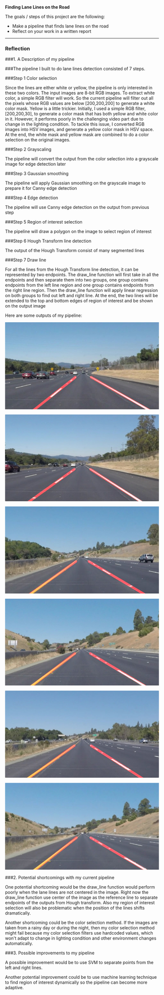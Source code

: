 **Finding Lane Lines on the Road**

The goals / steps of this project are the following:
* Make a pipeline that finds lane lines on the road
* Reflect on your work in a written report


[//]: # (Image References)

[image1]: ./test_images/processed_solidWhiteCurve.jpg "SolidWhiteCurveOutput"

[image2]: ./test_images/processed_solidWhiteRight.jpg "SolidWhiteRightOutput"

[image3]: ./test_images/processed_solidYellowCurve.jpg "SolidYellowCurveOutput"

[image4]: ./test_images/processed_solidYellowCurve2.jpg "SolidYellowCurve2Output"

[image5]: ./test_images/processed_solidYellowLeft.jpg "SolidYellowLeftOutput"

[image6]: ./test_images/processed_whiteCarLaneSwitch.jpg "WhiteCarLaneSwitchOutput"


---

### Reflection

###1. A Description of my pipeline 


###The pipeline I built to do lane lines detection consisted of 7 steps.

###Step 1 Color selection

Since the lines are either white or yellow, the pipeline is only interested in these two colors. 
The input images are 8-bit RGB images. To extract white color, a simple RGB filter will work. So the current pipeline will filter out all the pixels whose RGB values are below [200,200,200] to generate a white color mask. Yellow is a little trickier. Initially, I used a simple RGB filter, [200,200,30], to generate a color mask that has both yellow and white color in it. However, it performs poorly in the challenging video part due to change in the lighting condition. To tackle this issue, I converted RGB images into HSV images, and generate a yellow color mask in HSV space. At the end, the white mask and yellow mask are combined to do a color selection on the original images. 

###Step 2 Grayscaling

The pipeline will convert the output from the color selection into a grayscale image for edge detection later

###Step 3 Gaussian smoothing

The pipeline will apply Gaussian smoothing on the grayscale image to prepare it for Canny edge detection

###Step 4 Edge detection

The pipeline will use Canny edge detection on the output from previous step

###Step 5 Region of interest selection

The pipeline will draw a polygon on the image to select region of interest

###Step 6 Hough Transform line detection

The output of the Hough Transform consist of many segmented lines

###Step 7 Draw line

For all the lines from the Hough Transform line detection, it can be represented by two endpoints. The draw_line function will first take in all the endpoints and then separate them into two groups, one group contains endpoints from the left line region and one group contains endpoints from the right line region. Then the draw_line function will apply linear regression on both groups to find out left and right line. At the end, the two lines will be extended to the top and bottom edges of region of interest and be shown on the output image 


Here are some outputs of my pipeline: 

![alt text][image1]

![alt text][image2]

![alt text][image3]

![alt text][image4]

![alt text][image5]

![alt text][image6]


###2. Potential shortcomings with my current pipeline


One potential shortcoming would be the draw_line function would perform poorly when the lane lines are not centered in the image. Right now the draw_line function use center of the image as the reference line to separate endpoints of the outputs from Hough transform. Also my region of interest selection will also be problematic when the position of the lines shifts dramatically. 

Another shortcoming could be the color selection method. If the images are taken from a rainy day or during the night, then my color selection method might fail because my color selection filters use hardcoded values, which won't adapt to change in lighting condition and other environment changes automatically. 


###3. Possible improvements to my pipeline

A possible improvement would be to use SVM to separate points from the left and right lines.

Another potential improvement could be to use machine learning technique to find region of interest dynamically so the pipeline can become more adaptive. 
